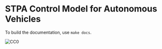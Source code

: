 # STPA Control Model for Autonomous Vehicles

To build the documentation, use `make docs`.

![CC0](https://trustable.io/logo/cc0-88x31.png)
